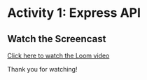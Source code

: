 # Activity 1: Express API

## Watch the Screencast

[Click here to watch the Loom video](https://www.loom.com/share/b83fe27cf26042d7b27be4e89e63981b?sid=4cb60d75-ecc6-471a-8080-d8b029b88fbc)


Thank you for watching!


